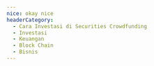 ```yaml
---
nice: okay nice
headerCategory:
  - Cara Investasi di Securities Crowdfunding
  - Investasi
  - Keuangan
  - Block Chain
  - Bisnis
---
```

